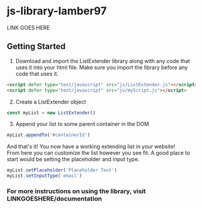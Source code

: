 # js-library-lamber97
LINK GOES HERE

## Getting Started
1. Download and import the ListExtender library along with any code that uses it into your html file. Make sure you import the library before any code that uses it.
```html
<script defer type="text/javascript" src="js/ListExtender.js"></script>
<script defer type="text/javascript" src="js/myScript.js"></script>
```
2. Create a ListExtender object
```javascript
const myList = new ListExtender()
```
3. Append your list to some parent container in the DOM
```javascript
myList.appendTo('#containerId')
```
And that's it! You now have a working extending list in your website!  
From here you can customize the list however you see fit. A good place to start would be setting the placeholder and input type.
```javascript
myList.setPlaceholder('Placeholder Text')
myList.setInputType('email')
```
### For more instructions on using the library, visit LINKGOESHERE/documentation 